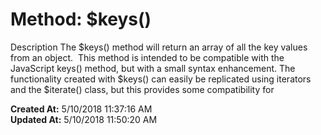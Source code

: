 # Method: $keys()

Description The $keys() method will return an array of all the key values from an object.  This method is intended to be compatible with the JavaScript keys() method, but with a small syntax enhancement. The functionality created with $keys() can easily be replicated using iterators and the $iterate() class, but this provides some compatibility for   

**Created At:** 5/10/2018 11:37:16 AM  
**Updated At:** 5/10/2018 11:50:20 AM  

